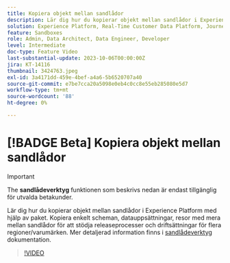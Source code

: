 ```yaml
---
title: Kopiera objekt mellan sandlådor
description: Lär dig hur du kopierar objekt mellan sandlådor i Experience Platform med hjälp av paket. Kopiera enkelt scheman, datauppsättningar, resor med mera mellan sandlådorna.
solution: Experience Platform, Real-Time Customer Data Platform, Journey Optimizer
feature: Sandboxes
role: Admin, Data Architect, Data Engineer, Developer
level: Intermediate
doc-type: Feature Video
last-substantial-update: 2023-10-06T00:00:00Z
jira: KT-14116
thumbnail: 3424763.jpeg
exl-id: 3a4171dd-459e-4bef-a4a6-5b6520707a40
source-git-commit: e7be7cca20a5098e0eb4c0cc8e55eb285080e5d7
workflow-type: tm+mt
source-wordcount: '88'
ht-degree: 0%

---
```


# [!BADGE Beta] Kopiera objekt mellan sandlådor

>[!IMPORTANT]
>
>The **sandlådeverktyg** funktionen som beskrivs nedan är endast tillgänglig för utvalda betakunder.

Lär dig hur du kopierar objekt mellan sandlådor i Experience Platform med hjälp av paket. Kopiera enkelt scheman, datauppsättningar, resor med mera mellan sandlådor för att stödja releaseprocesser och driftsättningar för flera regioner/varumärken. Mer detaljerad information finns i [sandlådeverktyg](https://experienceleague.adobe.com/docs/experience-platform/sandbox/ui/sandbox-tooling.html) dokumentation. 

>[!VIDEO](https://video.tv.adobe.com/v/3424763/?learn=on)
